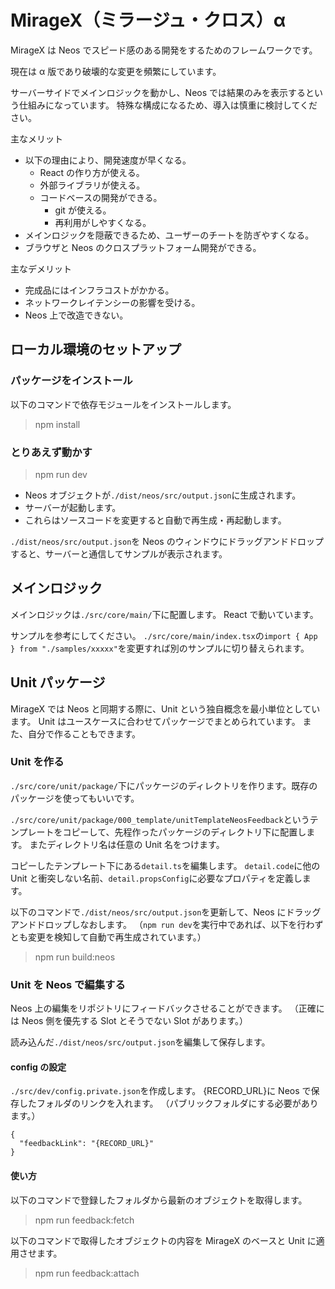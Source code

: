 # MirageX（ミラージュ・クロス）α

MirageX は Neos でスピード感のある開発をするためのフレームワークです。

現在は α 版であり破壊的な変更を頻繁にしています。

サーバーサイドでメインロジックを動かし、Neos では結果のみを表示するという仕組みになっています。
特殊な構成になるため、導入は慎重に検討してください。

主なメリット

- 以下の理由により、開発速度が早くなる。
  - React の作り方が使える。
  - 外部ライブラリが使える。
  - コードベースの開発ができる。
    - git が使える。
    - 再利用がしやすくなる。
- メインロジックを隠蔽できるため、ユーザーのチートを防ぎやすくなる。
- ブラウザと Neos のクロスプラットフォーム開発ができる。

主なデメリット

- 完成品にはインフラコストがかかる。
- ネットワークレイテンシーの影響を受ける。
- Neos 上で改造できない。

## ローカル環境のセットアップ

### パッケージをインストール

以下のコマンドで依存モジュールをインストールします。

> npm install

### とりあえず動かす

> npm run dev

- Neos オブジェクトが`./dist/neos/src/output.json`に生成されます。
- サーバーが起動します。
- これらはソースコードを変更すると自動で再生成・再起動します。

`./dist/neos/src/output.json`を Neos のウィンドウにドラッグアンドドロップすると、サーバーと通信してサンプルが表示されます。

## メインロジック

メインロジックは`./src/core/main/`下に配置します。
React で動いています。

サンプルを参考にしてください。
`./src/core/main/index.tsx`の`import { App } from "./samples/xxxxx"`を変更すれば別のサンプルに切り替えられます。

## Unit パッケージ

MirageX では Neos と同期する際に、Unit という独自概念を最小単位としています。
Unit はユースケースに合わせてパッケージでまとめられています。
また、自分で作ることもできます。

### Unit を作る

`./src/core/unit/package/`下にパッケージのディレクトリを作ります。既存のパッケージを使ってもいいです。

`./src/core/unit/package/000_template/unitTemplateNeosFeedback`というテンプレートをコピーして、先程作ったパッケージのディレクトリ下に配置します。
またディレクトリ名は任意の Unit 名をつけます。

コピーしたテンプレート下にある`detail.ts`を編集します。
`detail.code`に他の Unit と衝突しない名前、`detail.propsConfig`に必要なプロパティを定義します。

以下のコマンドで`./dist/neos/src/output.json`を更新して、Neos にドラッグアンドドロップしなおします。
（`npm run dev`を実行中であれば、以下を行わずとも変更を検知して自動で再生成されています。）

> npm run build:neos

### Unit を Neos で編集する

Neos 上の編集をリポジトリにフィードバックさせることができます。
（正確には Neos 側を優先する Slot とそうでない Slot があります。）

読み込んだ`./dist/neos/src/output.json`を編集して保存します。

#### config の設定

`./src/dev/config.private.json`を作成します。
{RECORD_URL}に Neos で保存したフォルダのリンクを入れます。
（パブリックフォルダにする必要があります。）

```
{
  "feedbackLink": "{RECORD_URL}"
}
```

#### 使い方

以下のコマンドで登録したフォルダから最新のオブジェクトを取得します。

> npm run feedback:fetch

以下のコマンドで取得したオブジェクトの内容を MirageX のベースと Unit に適用させます。

> npm run feedback:attach
